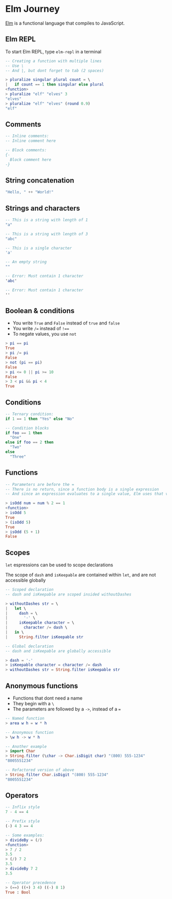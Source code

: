 # Elm Journey

[Elm](https://guide.elm-lang.org) is a functional language that compiles to JavaScript.

## Elm REPL

To start Elm REPL, type `elm-repl` in a terminal

```elm
-- Creating a function with multiple lines
-- Use \
-- And |, but dont forget to tab (2 spaces)

> pluralize singular plural count = \
|   if count == 1 then singular else plural
<function>
> pluralize "elf" "elves" 3
"elves"
> pluralize "elf" "elves" (round 0.9)
"elf"
```

## Comments

```elm
-- Inline comments:
-- Inline comment here
```

```elm
-- Block comments:
{-
  Block comment here
-}
```

## String concatenation

```elm
"Hello, " ++ "World!"
```

## Strings and characters

```elm
-- This is a string with length of 1
"a"

-- This is a string with length of 3
"abc"

-- This is a single character
'a'

-- An empty string
""

-- Error: Must contain 1 character
'abc'

-- Error: Must contain 1 character
''
```

## Boolean & conditions

* You write `True` and `False` instead of `true` and `false`
* You write `/=` instead of `!==`
* To negate values, you use `not`

```elm
> pi == pi
True
> pi /= pi
False
> not (pi == pi)
False
> pi <= 0 || pi >= 10
False
> 3 < pi && pi < 4
True
```

## Conditions

```elm
-- Ternary condition:
if 1 == 1 then "Yes" else "No"

-- Condition blocks
if foo == 1 then
  "One"
else if foo == 2 then
  "Two"
else
  "Three"
```

## Functions

```elm
-- Parameters are before the =
-- There is no return, since a function body is a single expression
-- And since an expression evaluates to a single value, Elm uses that value as the function's return value

> isOdd num = num % 2 == 1
<function>
> isOdd 5
True
> (isOdd 5)
True
> isOdd (5 + 1)
False
```

## Scopes

`let` espressions can be used to scope declarations

The scope of `dash` and `isKeepable` are contained within `let`, and are not accessible globally

```elm
-- Scoped declaration
-- dash and isKeepable are scoped insided withoutDashes

> withoutDashes str = \
|   let \
|     dash = \
|       '-' \
|     isKeepable character = \
|       character /= dash \
|   in \
|     String.filter isKeepable str

-- Global declaration
-- dash and isKeepable are globally accessible

> dash = '-'
> isKeepable character = character /= dash
> withoutDashes str = String.filter isKeepable str
```

## Anonymous functions

* Functions that dont need a name
* They begin with a `\`
* The parameters are followed by a `->`, instead of a `=`

```elm
-- Named function
> area w h = w * h

-- Anonymous function
> \w h -> w * h

-- Another example
> import Char
> String.filter (\char -> Char.isDigit char) "(800) 555-1234"
"8005551234"

-- Refactored version of above
> String.filter Char.isDigit "(800) 555-1234"
"8005551234"
```

## Operators

```elm
-- Inflix style
7 - 4 == 4

-- Prefix style
(-) 4 3 == 4

-- Some examples:
> divideBy = (/)
<function>
> 7 / 2
3.5
> (/) 7 2
3.5
> divideBy 7 2
3.5

-- Operator precedence
> (==) ((+) 3 4) ((-) 8 1)
True : Bool
```



```elm
```







